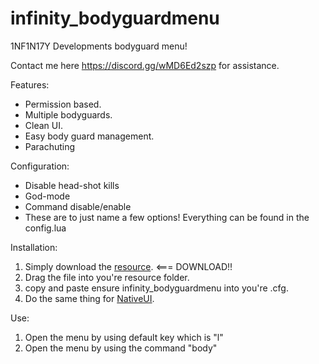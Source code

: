 # infinity_bodyguardmenu
1NF1N17Y Developments bodyguard menu!

Contact me here https://discord.gg/wMD6Ed2szp for assistance.

Features:
  * Permission based.
  * Multiple bodyguards.
  * Clean UI.
  * Easy body guard management.
  * Parachuting

Configuration:
  * Disable head-shot kills
  * God-mode
  * Command disable/enable
  * These are to just name a few options! Everything can be found in the config.lua

Installation:
  1. Simply download the [resource](https://github.com/1NF1N17Y20/infinity_bodyguardmenu/blob/main/README.md). <=== DOWNLOAD!!
  2. Drag the file into you're resource folder.
  3. copy and paste ensure infinity_bodyguardmenu into you're .cfg.
  4. Do the same thing for [NativeUI](https://github.com/FrazzIe/NativeUILua).

Use:
  1. Open the menu by using default key which is "l"
  2. Open the menu by using the command "body"
